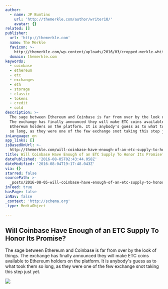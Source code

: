 ```yaml
---
author:
  - name: JP Buntinx
    url: 'http://themerkle.com/author/writer10/'
    avatar: {}
related: []
publisher:
  url: 'http://themerkle.com'
  name: The Merkle
  favicon: >-
    http://themerkle.com/wp-content/uploads/2016/03/cropped-merkle-white-1-192x192.png
  domain: themerkle.com
keywords:
  - coinbase
  - ethereum
  - etc
  - exchanges
  - eth
  - storage
  - classic
  - tokens
  - credit
  - cold
description: >-
  The sage between Ethereum and Coinbase is far from over by the look of things.
  The exchange has finally announced they will make ETC coins available to
  Ethereum holders on the platform. It is anybody's guess as to what took them
  so long, as they were one of the few exchange snot taking this step just yet.
inLanguage: en
app_links: []
isBasedOnUrl: >-
  http://themerkle.com/will-coinbase-have-enough-of-an-etc-supply-to-honor-its-promise/
title: Will Coinbase Have Enough of an ETC Supply To Honor Its Promise?
datePublished: '2016-08-05T02:43:44.058Z'
dateModified: '2016-08-04T19:17:48.043Z'
via: {}
starred: false
sourcePath: >-
  _posts/2016-08-05-will-coinbase-have-enough-of-an-etc-supply-to-honor-its-prom.md
inFeed: true
hasPage: false
inNav: false
_context: 'http://schema.org'
_type: MediaObject

---
```

<article style=""><h1>Will Coinbase Have Enough of an ETC Supply To Honor Its Promise?</h1><p>The sage between Ethereum and Coinbase is far from over by the look of things. The exchange has finally announced they will make ETC coins available to Ethereum holders on the platform. It is anybody's guess as to what took them so long, as they were one of the few exchange snot taking this step just yet.</p><img src="http://themerkle.com/wp-content/uploads/2016/08/shutterstock_325935203.jpg" /></article>